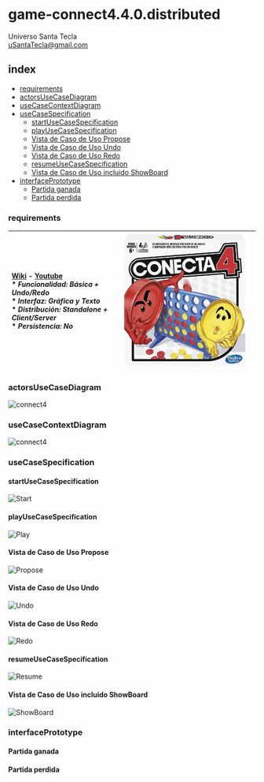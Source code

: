 # game-connect4.4.0.distributed
Universo Santa Tecla  
[uSantaTecla@gmail.com](mailto:uSantaTecla@gmail.com)  
  
## index

* [requirements](#requirements)  
* [actorsUseCaseDiagram](#actorsUseCaseDiagram) 
* [useCaseContextDiagram](#useCaseContextDiagram) 
* [useCaseSpecification](#useCaseSpecification)
   * [startUseCaseSpecification](#startUseCaseSpecification) 
   * [playUseCaseSpecification](#playUseCaseSpecification)
   * [Vista de Caso de Uso Propose](#vista-de-caso-de-uso-propose)  
   * [Vista de Caso de Uso Undo](#vista-de-caso-de-uso-undo)  
   * [Vista de Caso de Uso Redo](#vista-de-caso-de-uso-redo)  
   * [resumeUseCaseSpecification](#resumeUseCaseSpecification) 
   * [Vista de Caso de Uso incluido ShowBoard](#vista-de-caso-de-uso-incluido-showboard)  
* [interfacePrototype](#interfacePrototype)  
   * [Partida ganada](#partida-ganada)  
   * [Partida perdida](#partida-perdida)  

### requirements 

| [Wiki](https://es.wikipedia.org/wiki/Conecta_4) - [Youtube](https://www.youtube.com/watch?v=JBSbiilzg9U)<br/> * _Funcionalidad: **Básica + Undo/Redo**_<br/>  * _Interfaz: **Gráfica y Texto**_<br/>  * _Distribución: **Standalone + Client/Server**_<br/>  * _Persistencia: **No**_<br/> | ![connect4](./docs/images/conecta4.jpg) | 
| :------- | :------: |  

### actorsUseCaseDiagram

![connect4]() 

### useCaseContextDiagram
![connect4]()   

### useCaseSpecification

#### startUseCaseSpecification
![Start]()

#### playUseCaseSpecification
![Play]()
#### Vista de Caso de Uso Propose
![Propose]()  

#### Vista de Caso de Uso Undo
![Undo]()  

#### Vista de Caso de Uso Redo
![Redo]()  

#### resumeUseCaseSpecification
![Resume]()

#### Vista de Caso de Uso incluido ShowBoard
![ShowBoard]()

### interfacePrototype

#### Partida ganada

#### Partida perdida

